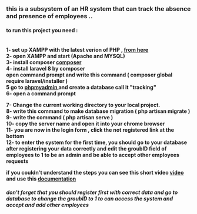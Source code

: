 <h3> this is a subsystem of an HR system that can track the absence and presence of employees ..</h3>
<h4> to run this project you need : <h4><br>
1- set up XAMPP with the latest verion of PHP , <a href="https://www.apachefriends.org/xampp-files/7.2.34/xampp-windows-x64-7.2.34-0-VC15-installer.exe"> from here <a/><br>
2- open XAMPP and start (Apache and MYSQL) <br>
3- install composer <a href="https://getcomposer.org/">composer </a><br>
4- install laravel 8 by composer <br>
    open command prompt and write this command ( composer global require laravel/installer )<br>
5 go to <a href="http://localhost/phpmyadmin/"> phpmyadmin </a> and create a database call it "tracking" <br>
6- open a command prompt <br>
   
7- Change the current working directory to your local project.<br>
8- write this command to make database migration ( php artisan migrate )<br>
9- write the command  ( php artisan serve )<br>
10- copy the server name and open it into your chrome browser <br>
11- you are now in the login form , click the not registered link at the bottom <br>
12- to enter the system for the first time, you should go to your database after registering your data correctly and edit the groubID field of employees to 1 to be an admin and be able to accept other employees requests<br>

if you couldn't understand the steps you can see this short video <a href="https://youtu.be/hP6ow1uG6MU">video</a> and use this <a href="https://laravel.com/docs/8.x">documentation</a><br>


<h5>don't forget that you should register first with correct data and go to database to change the groubID to 1 to can access the system and accept and add other employees <h5>
